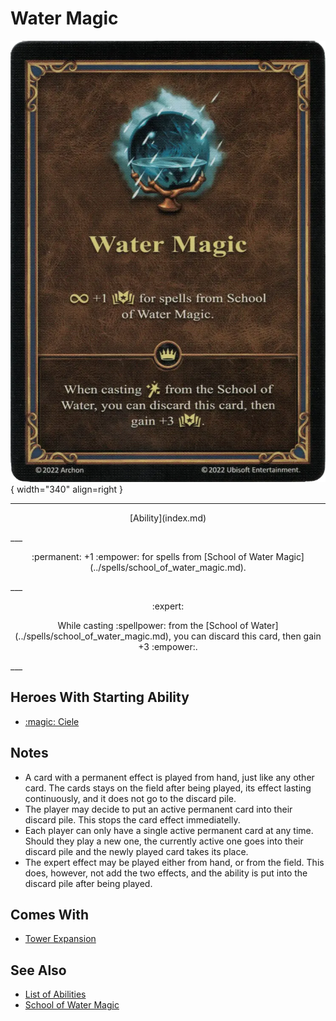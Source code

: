 # Water Magic

![Water Magic](../assets/abilities-water_magic.webp){ width="340" align=right }

___
<p style="text-align: center;" markdown>[Ability](index.md)</p>
___
<p style="text-align: center;" markdown>:permanent: +1 :empower: for spells from [School of Water Magic](../spells/school_of_water_magic.md).</p>
___
<p style="text-align: center;" markdown> :expert: </p>

<p style="text-align: center;" markdown>While casting :spellpower: from the [School of Water](../spells/school_of_water_magic.md), you can discard this card, then gain +3 :empower:.</p>
___


## Heroes With Starting Ability

- [:magic: Ciele](../heroes/ciele.md)


## Notes

- A card with a permanent effect is played from hand, just like any other card. The cards stays on the field after being played, its effect lasting continuously, and it does not go to the discard pile.
- The player may decide to put an active permanent card into their discard pile. This stops the card effect immediatelly.
- Each player can only have a single active permanent card at any time. Should they play a new one, the currently active one goes into their discard pile and the newly played card takes its place.
- The expert effect may be played either from hand, or from the field. This does, however, not add the two effects, and the ability is put into the discard pile after being played.


## Comes With

- [Tower Expansion](../content.md)


## See Also

- [List of Abilities](index.md)
- [School of Water Magic](../spells/school_of_water_magic.md)

